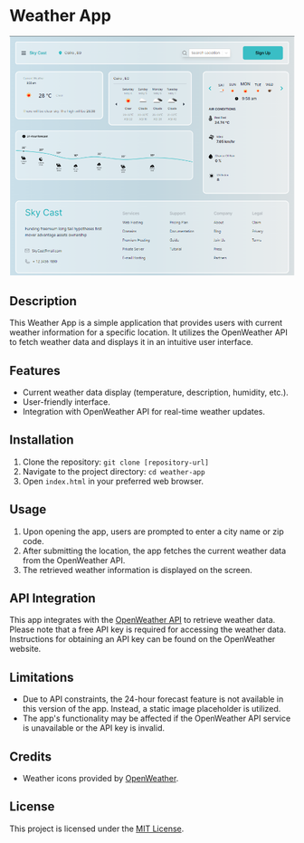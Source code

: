 # Weather App

![Weather App](weather_app_screenshot.png)

## Description

This Weather App is a simple application that provides users with current weather information for a specific location. It utilizes the OpenWeather API to fetch weather data and displays it in an intuitive user interface.

## Features

- Current weather data display (temperature, description, humidity, etc.).
- User-friendly interface.
- Integration with OpenWeather API for real-time weather updates.

## Installation

1. Clone the repository: `git clone [repository-url]`
2. Navigate to the project directory: `cd weather-app`
3. Open `index.html` in your preferred web browser.

## Usage

1. Upon opening the app, users are prompted to enter a city name or zip code.
2. After submitting the location, the app fetches the current weather data from the OpenWeather API.
3. The retrieved weather information is displayed on the screen.

## API Integration

This app integrates with the [OpenWeather API](https://openweathermap.org/api) to retrieve weather data. Please note that a free API key is required for accessing the weather data. Instructions for obtaining an API key can be found on the OpenWeather website.

## Limitations

- Due to API constraints, the 24-hour forecast feature is not available in this version of the app. Instead, a static image placeholder is utilized.
- The app's functionality may be affected if the OpenWeather API service is unavailable or the API key is invalid.

## Credits

- Weather icons provided by [OpenWeather](https://openweathermap.org/weather-conditions).

## License

This project is licensed under the [MIT License](LICENSE).

